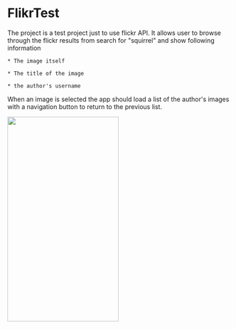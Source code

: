 FlikrTest
=========

The project is a test project just to use flickr API. It allows user to browse through the flickr results from search for "squirrel" and show following information

    * The image itself

    * The title of the image

    * the author's username

When an image is selected the app should load a list of the author's images with a navigation button to return to the previous list.

<img src="https://cloud.githubusercontent.com/assets/5671997/18469555/ea0b2058-79a8-11e6-8484-169d8e510d40.png" width="250" height = "460">


